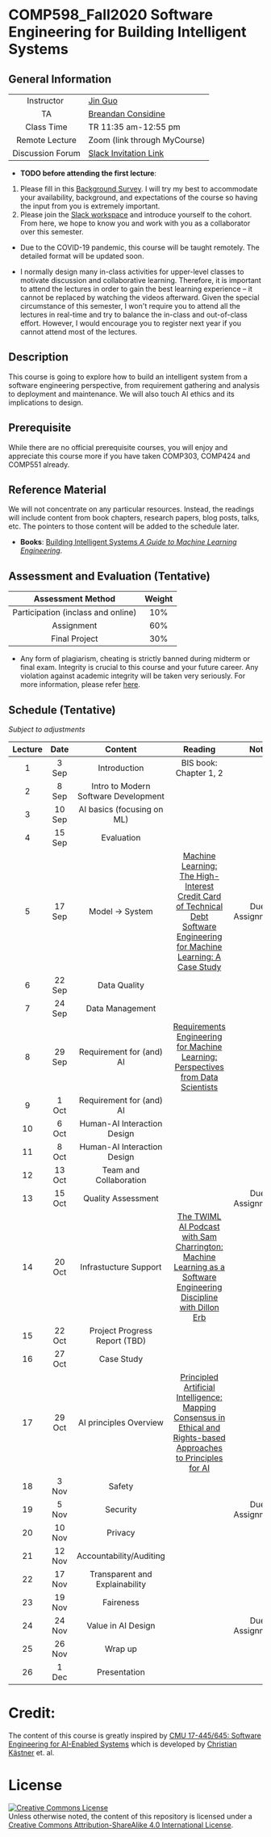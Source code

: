 # COMP598_Fall2020 Software Engineering for Building Intelligent Systems




## General Information

|   |  |
| :---: | ------------- |
| Instructor    | [Jin Guo](http://jguo-web.com/index.html)  |
| TA | [Breandan Considine](https://github.com/breandan) |
| Class Time    | TR 11:35 am-12:55 pm | 
| Remote Lecture      | Zoom (link through MyCourse)  |
| Discussion Forum | [Slack Invitation Link](https://join.slack.com/t/se4ai-mcgill-fall2020/shared_invite/zt-gzqggeuo-ZGzo0~5OIlAlW~CfZbGuRw) |

- **TODO before attending the first lecture**:
1. Please fill in this [Background Survey](https://forms.gle/Ny3MSJRfTZLdT2b28). I will try my best to accommodate your availability, background, and expectations of the course so having the input from you is extremely important.
2. Please join the [Slack workspace](https://join.slack.com/t/se4ai-mcgill-fall2020/shared_invite/zt-gzqggeuo-ZGzo0~5OIlAlW~CfZbGuRw) and introduce yourself to the cohort. From here, we hope to know you and work with you as a collaborator over this semester. 

- Due to the COVID-19 pandemic, this course will be taught remotely. The detailed format will be updated soon.

- I normally design many in-class activities for upper-level classes to motivate discussion and collaborative learning. Therefore, it is important to attend the lectures in order to gain the best learning experience – it cannot be replaced by watching the videos afterward. Given the special circumstance of this semester, I won't require you to attend all the lectures in real-time and try to balance the in-class and out-of-class effort. However, I would encourage you to register next year if you cannot attend most of the lectures. 

## Description
This course is going to explore how to build an intelligent system from a software engineering perspective, from requirement gathering and analysis to deployment and maintenance. We will also touch AI ethics and its implications to design.

## Prerequisite
While there are no official prerequisite courses, you will enjoy and appreciate this course more if you have taken COMP303, COMP424 and COMP551 already.

## Reference Material
We will not concentrate on any particular resources. Instead, the readings will include content from book chapters, research papers, blog posts, talks, etc. The pointers to those content will be added to the schedule later.

- **Books**: 
[Building Intelligent Systems <em>A Guide to Machine Learning Engineering</em>](https://www.apress.com/gp/book/9781484234310). 


## Assessment and Evaluation (Tentative)

|  Assessment Method | Weight |
| :---: | :---: |
|  Participation (inclass and online) | 10% |
|  Assignment |  60% |
|  Final Project | 30% |

- Any form of plagiarism, cheating is strictly banned during midterm or final exam. Integrity is crucial to this course and your future career. Any violation against academic integrity will be taken very seriously. For more information, please refer [here](https://www.mcgill.ca/students/srr/academicrights/integrity).


## Schedule (Tentative)
*Subject to adjustments*

| Lecture | Date | Content | Reading | Note |
| :---: |:---:| :---: | :---: | :---: |
|1	|  3 Sep  | Introduction | BIS book: Chapter 1, 2 |  |
|2	|  8 Sep  | Intro to Modern Software Development  | |  |
|3	|  10 Sep  | AI basics (focusing on ML) | |  |
|4	|  15 Sep  | Evaluation | |  |
|5	|  17 Sep  | Model -> System | [Machine Learning: The High-Interest Credit Card of Technical Debt](https://storage.googleapis.com/pub-tools-public-publication-data/pdf/43146.pdf) <br> [Software Engineering for Machine Learning: A Case Study](https://www.microsoft.com/en-us/research/uploads/prod/2019/03/amershi-icse-2019_Software_Engineering_for_Machine_Learning.pdf)| Due: Assignment1 |
|6	|  22 Sep  | Data Quality | |  |
|7	|  24 Sep  | Data Management | |  |
|8	|  29 Sep  | Requirement for (and) AI |[Requirements Engineering for Machine Learning: Perspectives from Data Scientists](https://arxiv.org/pdf/1908.04674.pdf)|  |
|9	|  1 Oct  | Requirement for (and) AI | |  |
|10	|  6 Oct  | Human-AI Interaction Design  | | |
|11	|  8 Oct  | Human-AI Interaction Design | |  |
|12	|  13 Oct  | Team and Collaboration | |  |
|13	|  15 Oct  | Quality Assessment | | Due: Assignment2 |
|14	|  20 Oct  | Infrastucture Support | [The TWIML AI Podcast with Sam Charrington: Machine Learning as a Software Engineering Discipline with Dillon Erb](https://youtu.be/4OIjxmBhXi0) |  |
|15	|  22 Oct  | Project Progress Report (TBD) | | |
|16	|  27 Oct  | Case Study | |  |
|17	|  29 Oct  | AI principles Overview | [Principled Artificial Intelligence: Mapping Consensus in Ethical and Rights-based Approaches to Principles for AI](https://papers.ssrn.com/sol3/papers.cfm?abstract_id=3518482)|  |
|18	|  3 Nov  | Safety | |  |
|19	|  5 Nov  | Security | | Due: Assignment3 |
|20	|  10 Nov  | Privacy | |  |
|21	|  12 Nov  | Accountability/Auditing | |  |
|22	|  17 Nov  | Transparent and Explainability | |  |
|23	|  19 Nov  | Faireness | |  |
|24	|  24 Nov  | Value in AI Design | | Due: Assignment4 |
|25	|  26 Nov  | Wrap up | |  |
|26	|  1 Dec | Presentation | |  |

# Credit:
The content of this course is greatly inspired by [CMU 17-445/645: Software Engineering for AI-Enabled Systems](https://ckaestne.github.io/seai/) which is developed by [Christian Kästner](http://www.cs.cmu.edu/~ckaestne/) et. al.

# License

<a rel="license" href="http://creativecommons.org/licenses/by-sa/4.0/"><img alt="Creative Commons License" style="border-width:0" src="https://i.creativecommons.org/l/by-sa/4.0/88x31.png" /></a><br />Unless otherwise noted, the content of this repository is licensed under a  <a rel="license" href="http://creativecommons.org/licenses/by-sa/4.0/">Creative Commons Attribution-ShareAlike 4.0 International License</a>.
